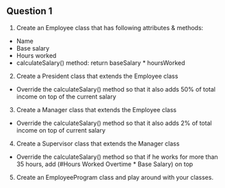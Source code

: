 ## Question 1 
1. Create an Employee class that has following attributes & methods:
  - Name
  - Base salary
  - Hours worked
  - calculateSalary() method: return baseSalary * hoursWorked
2. Create a President class that extends the Employee class
  - Override the calculateSalary() method so that it also adds 50% of total income on top of the current salary
3. Create a Manager class that extends the Employee class
  - Override the calculateSalary() method so that it also adds 2% of total income on top of current salary
4. Create a Supervisor class that extends the Manager class
  - Override the calculateSalary() method so that if he works for more than 35 hours, add (#Hours Worked Overtime * Base Salary) on top
5. Create an EmployeeProgram class and play around with your classes.
